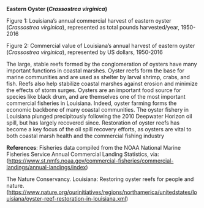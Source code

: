 **Eastern Oyster (*Crassostrea virginica*)**
 
Figure 1: Louisiana’s annual commercial harvest of eastern oyster (*Crassostrea virginica*), represented as total pounds harvested/year, 1950-2016
 
Figure 2: Commercial value of Louisiana’s annual harvest of eastern oyster (*Crassostrea virginica*), represented by US dollars, 1950-2016
 
The large, stable reefs formed by the conglomeration of oysters have many important functions in coastal marshes. Oyster reefs form the base for marine communities and are used as shelter by larval shrimp, crabs, and fish. Reefs also help stabilize coastal marshes against erosion and minimize the effects of storm surges. Oysters are an important food source for species like black drum, and are themselves one of the most important commercial fisheries in Louisiana. Indeed, oyster farming forms the economic backbone of many coastal communities. The oyster fishery in Louisiana plunged precipitously following the 2010 Deepwater Horizon oil spill, but has largely recovered since. Restoration of oyster reefs has become a key focus of the oil spill recovery efforts, as oysters are vital to both coastal marsh health and the commercial fishing industry
 
**References**: Fisheries data compiled from the NOAA National Marine Fisheries Service Annual Commercial Landing Statistics, via: (https://www.st.nmfs.noaa.gov/commercial-fisheries/commercial-landings/annual-landings/index)
 
The Nature Conservancy. Louisiana: Restoring oyster reefs for people and nature. (https://www.nature.org/ourinitiatives/regions/northamerica/unitedstates/louisiana/oyster-reef-restoration-in-louisiana.xml)
 
